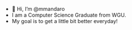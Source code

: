 - 👋 Hi, I’m @mmandaro
- I am a Computer Science Graduate from WGU.
- My goal is to get a little bit better everyday!

<!---
mmandaro/mmandaro is a ✨ special ✨ repository because its `README.md` (this file) appears on your GitHub profile.
You can click the Preview link to take a look at your changes.
--->
